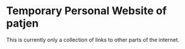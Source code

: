 # Temporary Personal Website of patjen

This is currently only a collection of links to other parts of the internet.